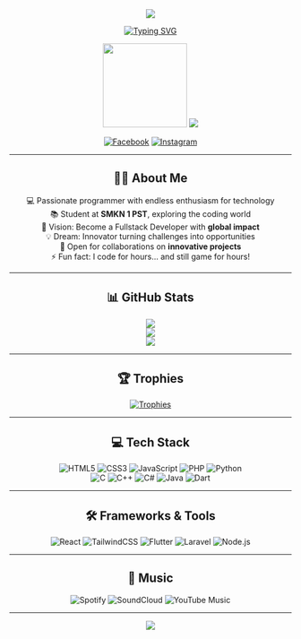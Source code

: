 <div align="center">

<!-- Header Gradient -->
<img src="https://capsule-render.vercel.app/api?type=waving&color=ff0000&height=200&section=header&text=Muhammad%20Raihan%20🚀&fontSize=50&fontColor=ffffff&animation=twinkling&fontAlignY=35" />

<!-- Welcome Typing -->
[![Typing SVG](https://readme-typing-svg.demolab.com?font=Poppins&weight=600&size=32&duration=3000&pause=1000&color=FF0000&center=true&vCenter=true&width=600&lines=Hi%2C+I'm+Muhammad+Raihan;Fullstack+Developer;Front-End+Specialist;Back-End+Builder)](https://git.io/typing-svg)

<!-- Profile GIF -->
<img src="https://media.giphy.com/media/M9gbBd9nbDrOTu1Mqx/giphy.gif" width="150"/>

<!-- Profile Views -->
<img src="https://komarev.com/ghpvc/?username=Dikrey&style=for-the-badge&color=ff0000" />

<!-- Social Media -->
[![Facebook](https://img.shields.io/badge/Facebook-1877F2?style=for-the-badge&logo=facebook&logoColor=white)](https://www.facebook.com/profile.php?id=100049899516284&locale=id_ID)
[![Instagram](https://img.shields.io/badge/Instagram-E4405F?style=for-the-badge&logo=instagram&logoColor=white)](https://www.instagram.com/muhammad_raihan0307/)

---

## 👨‍💻 About Me
💻 Passionate programmer with endless enthusiasm for technology  
📚 Student at **SMKN 1 PST**, exploring the coding world  
🚀 Vision: Become a Fullstack Developer with **global impact**  
💡 Dream: Innovator turning challenges into opportunities  
🤝 Open for collaborations on **innovative projects**  
⚡ Fun fact: I code for hours... and still game for hours!  

---

## 📊 GitHub Stats
![](https://github-readme-stats.vercel.app/api?username=Dikrey&theme=radical&show_icons=true&hide_border=false&count_private=false)  
![](https://github-readme-streak-stats.herokuapp.com/?user=Dikrey&theme=radical&hide_border=false)  
![](https://github-readme-activity-graph.vercel.app/graph?username=Dikrey&theme=redical)  

---

## 🏆 Trophies
[![Trophies](https://github-profile-trophy.vercel.app/?username=Dikrey&theme=onedark&no-frame=true&row=1&column=6)](https://github.com/ryo-ma/github-profile-trophy)

---

## 💻 Tech Stack
![HTML5](https://img.shields.io/badge/HTML5-FF5722?style=for-the-badge&logo=html5&logoColor=white)
![CSS3](https://img.shields.io/badge/CSS3-2965f1?style=for-the-badge&logo=css3&logoColor=white)
![JavaScript](https://img.shields.io/badge/JavaScript-f7df1e?style=for-the-badge&logo=javascript&logoColor=black)
![PHP](https://img.shields.io/badge/PHP-8993be?style=for-the-badge&logo=php&logoColor=white)
![Python](https://img.shields.io/badge/Python-3670A0?style=for-the-badge&logo=python&logoColor=ffdd54)  
![C](https://img.shields.io/badge/C-00599C?style=for-the-badge&logo=c&logoColor=white)
![C++](https://img.shields.io/badge/C%2B%2B-004482?style=for-the-badge&logo=c%2B%2B&logoColor=white)
![C#](https://img.shields.io/badge/C%23-239120?style=for-the-badge&logo=c-sharp&logoColor=white)
![Java](https://img.shields.io/badge/Java-ED8B00?style=for-the-badge&logo=openjdk&logoColor=white)
![Dart](https://img.shields.io/badge/Dart-0175C2?style=for-the-badge&logo=dart&logoColor=white)

---

## 🛠 Frameworks & Tools
![React](https://img.shields.io/badge/React-20232a?style=for-the-badge&logo=react&logoColor=61DAFB)
![TailwindCSS](https://img.shields.io/badge/TailwindCSS-38b2ac?style=for-the-badge&logo=tailwind-css&logoColor=white)
![Flutter](https://img.shields.io/badge/Flutter-02569B?style=for-the-badge&logo=flutter&logoColor=white)
![Laravel](https://img.shields.io/badge/Laravel-ff2d20?style=for-the-badge&logo=laravel&logoColor=white)
![Node.js](https://img.shields.io/badge/Node.js-6DA55F?style=for-the-badge&logo=node.js&logoColor=white)

---

## 🎵 Music
![Spotify](https://img.shields.io/badge/Spotify-1ED760?style=for-the-badge&logo=spotify&logoColor=white)
![SoundCloud](https://img.shields.io/badge/SoundCloud-FF5500?style=for-the-badge&logo=soundcloud&logoColor=white)
![YouTube Music](https://img.shields.io/badge/YouTube_Music-FF0000?style=for-the-badge&logo=youtube-music&logoColor=white)

---

<!-- Footer Wave -->
<img src="https://capsule-render.vercel.app/api?type=waving&color=ff0000&height=120&section=footer" />

</div>
